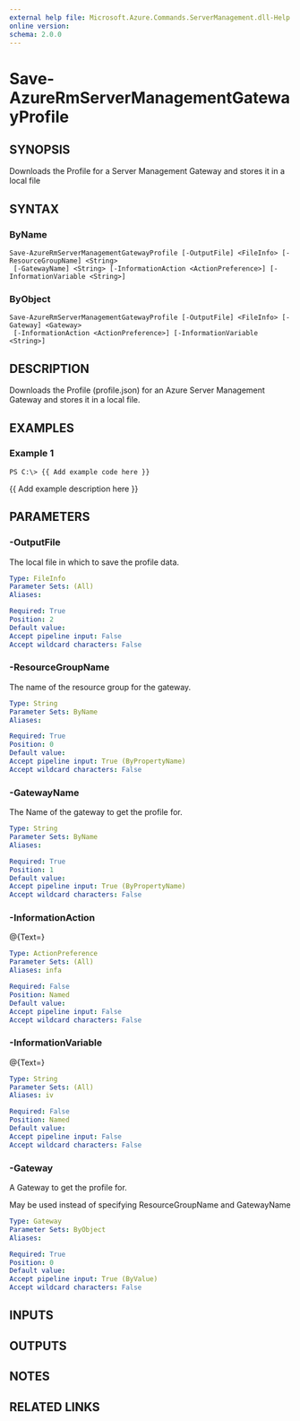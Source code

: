 ```yaml
---
external help file: Microsoft.Azure.Commands.ServerManagement.dll-Help.xml
online version: 
schema: 2.0.0
---
```


# Save-AzureRmServerManagementGatewayProfile
## SYNOPSIS
Downloads the Profile for a Server Management Gateway and stores it in a local file

## SYNTAX

### ByName
```
Save-AzureRmServerManagementGatewayProfile [-OutputFile] <FileInfo> [-ResourceGroupName] <String>
 [-GatewayName] <String> [-InformationAction <ActionPreference>] [-InformationVariable <String>]
```

### ByObject
```
Save-AzureRmServerManagementGatewayProfile [-OutputFile] <FileInfo> [-Gateway] <Gateway>
 [-InformationAction <ActionPreference>] [-InformationVariable <String>]
```

## DESCRIPTION
Downloads the Profile (profile.json) for an Azure Server Management Gateway and stores it in a local file.

## EXAMPLES

### Example 1
```
PS C:\> {{ Add example code here }}
```

{{ Add example description here }}

## PARAMETERS

### -OutputFile
The local file in which to save the profile data.

```yaml
Type: FileInfo
Parameter Sets: (All)
Aliases: 

Required: True
Position: 2
Default value: 
Accept pipeline input: False
Accept wildcard characters: False
```

### -ResourceGroupName
The name of the resource group for the gateway.

```yaml
Type: String
Parameter Sets: ByName
Aliases: 

Required: True
Position: 0
Default value: 
Accept pipeline input: True (ByPropertyName)
Accept wildcard characters: False
```

### -GatewayName
The Name of the gateway to get the profile for.

```yaml
Type: String
Parameter Sets: ByName
Aliases: 

Required: True
Position: 1
Default value: 
Accept pipeline input: True (ByPropertyName)
Accept wildcard characters: False
```

### -InformationAction
@{Text=}

```yaml
Type: ActionPreference
Parameter Sets: (All)
Aliases: infa

Required: False
Position: Named
Default value: 
Accept pipeline input: False
Accept wildcard characters: False
```

### -InformationVariable
@{Text=}

```yaml
Type: String
Parameter Sets: (All)
Aliases: iv

Required: False
Position: Named
Default value: 
Accept pipeline input: False
Accept wildcard characters: False
```

### -Gateway
A Gateway to get the profile for.

May be used instead of specifying ResourceGroupName and GatewayName

```yaml
Type: Gateway
Parameter Sets: ByObject
Aliases: 

Required: True
Position: 0
Default value: 
Accept pipeline input: True (ByValue)
Accept wildcard characters: False
```

## INPUTS

## OUTPUTS

## NOTES

## RELATED LINKS

